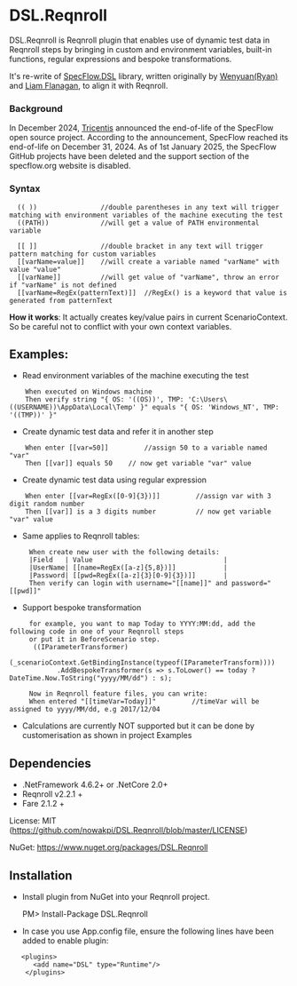 # DSL.Reqnroll

DSL.Reqnroll is Reqnroll plugin that enables use of dynamic test data in Reqnroll steps by bringing in custom and environment variables, built-in functions, regular expressions and bespoke transformations.

It's re-write of [SpecFlow.DSL](https://github.com/wenyuansong/Specflow.DSL) library, written originally by [Wenyuan(Ryan)](https://github.com/wenyuansong) and [Liam Flanagan](https://github.com/JovialJerboa), to align it with Reqnroll.

### Background
In December 2024, [Tricentis](https://support-hub.tricentis.com/open?number=NEW0001432&id=post) announced the end-of-life of the SpecFlow open source project. According to the announcement, SpecFlow reached its end-of-life on December 31, 2024. As of 1st January 2025, the SpecFlow GitHub projects have been deleted and the support section of the specflow.org website is disabled.

### Syntax
```
  (( ))                //double parentheses in any text will trigger matching with environment variables of the machine executing the test
  ((PATH))             //will get a value of PATH environmental variable

  [[ ]]                //double bracket in any text will trigger pattern matching for custom variables 
  [[varName=value]]    //will create a variable named "varName" with value "value" 
  [[varName]]          //will get value of "varName", throw an error if "varName" is not defined
  [[varName=RegEx(patternText)]]  //RegEx() is a keyword that value is generated from patternText
``` 
**How it works**:
   It actually creates key/value pairs in current ScenarioContext. So be careful not to conflict with your own context variables. 

## Examples: 

  - Read environment variables of the machine executing the test
```
	When executed on Windows machine
	Then verify string "{ OS: '((OS))', TMP: 'C:\Users\((USERNAME))\AppData\Local\Temp' }" equals "{ OS: 'Windows_NT', TMP: '((TMP))' }"
```	
 - Create dynamic test data and refer it in another step
```
	When enter [[var=50]]         //assign 50 to a variable named "var"
	Then [[var]] equals 50    // now get variable "var" value
```	
 - Create dynamic test data using regular expression
```
 	When enter [[var=RegEx([0-9]{3})]]         //assign var with 3 digit random number
	Then [[var]] is a 3 digits number          // now get variable "var" value
```
 - Same applies to Reqnroll tables:
```
     When create new user with the following details:
     |Field   | Value                                 |
     |UserName| [[name=RegEx([a-z]{5,8})]]            |	        
     |Password| [[pwd=RegEx([a-z]{3}[0-9]{3})]]       |
     Then verify can login with username="[[name]]" and password="[[pwd]]"
```   

 - Support bespoke transformation

```
     for example, you want to map Today to YYYY:MM:dd, add the following code in one of your Reqnroll steps 
	 or put it in BeforeScenario step.
      ((IParameterTransformer)
                (_scenarioContext.GetBindingInstance(typeof(IParameterTransform))))
            .AddBespokeTransformer(s => s.ToLower() == today ? DateTime.Now.ToString("yyyy/MM/dd") : s); 
	
     Now in Reqnroll feature files, you can write:	
	 When entered "[[timeVar=Today]]"		  //timeVar will be assigned to yyyy/MM/dd, e.g 2017/12/04
```  
 
 - Calculations are currently NOT supported but it can be done by customerisation as shown in project Examples

## Dependencies
* .NetFramework 4.6.2+ or .NetCore 2.0+
* Reqnroll v2.2.1 +
* Fare 2.1.2 +

License: MIT (https://github.com/nowakpi/DSL.Reqnroll/blob/master/LICENSE)

NuGet: https://www.nuget.org/packages/DSL.Reqnroll

## Installation

- Install plugin from NuGet into your Reqnroll project.

    PM> Install-Package DSL.Reqnroll
 
- In case you use App.config file, ensure the following lines have been added to enable plugin:
```
   <plugins>
      <add name="DSL" type="Runtime"/>
    </plugins>
 ```



